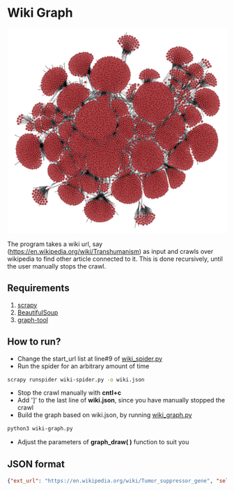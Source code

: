 # Wiki Graph


![](https://raw.githubusercontent.com/suriyadeepan/wiki-graph/master/lowres.jpg)

The program takes a wiki url, say (https://en.wikipedia.org/wiki/Transhumanism) as input and crawls over wikipedia to find other article connected to it. This is done recursively, until the user manually stops the crawl. 

## Requirements


1. [scrapy](http://scrapy.org/)
2. [BeautifulSoup](https://www.crummy.com/software/BeautifulSoup/)
3. [graph-tool](https://graph-tool.skewed.de/)

## How to run?


* Change the start_url list at line\#9 of [wiki_spider.py](/wiki_spider.py)
* Run the spider for an arbitrary amount of time

```bash
scrapy runspider wiki-spider.py -o wiki.json
```

* Stop the crawl manually with **cntl+c**
* Add ']' to the last line of **wiki.json**, since you have manually stopped the crawl
* Build the graph based on wiki.json, by running [wiki_graph.py](/wiki_graph.py)

```bash
python3 wiki-graph.py
```
* Adjust the parameters of **graph_draw( )** function to suit you

## JSON format

```json
{"ext_url": "https://en.wikipedia.org/wiki/Tumor_suppressor_gene", "self_url": "https://en.wikipedia.org/wiki/Transcription_factor", "ext_title": "Tumor suppressor gene", "title": "Transcription factor"}
```
